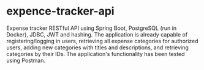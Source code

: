 # expence-tracker-api

Expense tracker RESTful API using Spring Boot, PostgreSQL (run in Docker), JDBC, JWT and hashing.
The application is already capable of registering/logging in users, retrieving all expense categories for authorized users, adding new categories with titles and descriptions, and retrieving categories by their IDs.
The application's functionality has been tested using Postman.
